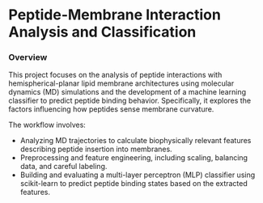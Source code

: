 # Peptide-Membrane Interaction Analysis and Classification

### Overview

This project focuses on the analysis of peptide interactions with hemispherical-planar lipid membrane architectures using molecular dynamics (MD) simulations and the development of a machine learning classifier to predict peptide binding behavior. Specifically, it explores the factors influencing how peptides sense membrane curvature.

The workflow involves:
- Analyzing MD trajectories to calculate biophysically relevant features describing peptide insertion into membranes.
- Preprocessing and feature engineering, including scaling, balancing data, and careful labeling.
- Building and evaluating a multi-layer perceptron (MLP) classifier using scikit-learn to predict peptide binding states based on the extracted features.

